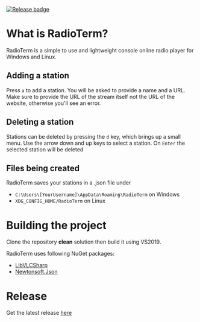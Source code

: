 [![Release badge](https://img.shields.io/badge/release-latest-brightgreen.svg)](https://github.com/schgab/RadioTerm/releases/latest)
# What is RadioTerm?

RadioTerm is a simple to use and lightweight console online radio player for Windows and Linux.

## Adding a station

Press `a` to add a station. You will be asked to provide a name and a URL. Make sure to provide the URL of the stream itself not the URL of the website, otherwise you'll see an error.

## Deleting a station

Stations can be deleted by pressing the `d` key, which brings up a small menu. Use the arrow down and up keys to select a station. On `Enter` the selected station will be deleted

## Files being created

RadioTerm saves your stations in a .json file under
- `C:\Users\[YourUsername]\AppData\Roaming\RadioTerm` on Windows
- `XDG_CONFIG_HOME/RadioTerm` on Linux 

# Building the project

Clone the repository <b>clean</b> solution then build it using VS2019.

RadioTerm uses following NuGet packages:
- [LibVLCSharp](https://github.com/videolan/libvlcsharp)
- [Newtonsoft.Json](https://github.com/JamesNK/Newtonsoft.Json)

# Release

Get the latest release [here](https://github.com/schgab/RadioTerm/releases/latest)